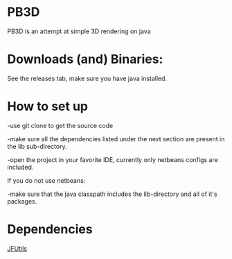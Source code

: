 # PB3D
PB3D is an attempt at simple 3D rendering on java

# Downloads (and) Binaries:
See the releases tab, make sure you have java installed.

# How to set up
-use git clone to get the source code

-make sure all the dependencies listed under the next section are present in the lib sub-directory.

-open the project in your favorite IDE, currently only netbeans configs are included.

If you do not use netbeans:

-make sure that the java classpath includes the lib-directory and all of it's packages.

# Dependencies
[JFUtils](https://github.com/jonnelafin/JFUtils)
